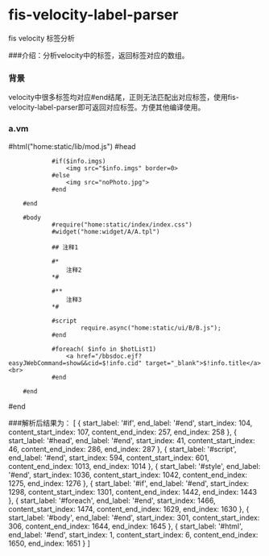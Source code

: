 fis-velocity-label-parser
=========================
fis velocity 标签分析

###介绍：分析velocity中的标签，返回标签对应的数组。

### 背景

velocity中很多标签均对应#end结尾，正则无法匹配出对应标签，使用fis-velocity-label-parser即可返回对应标签。方便其他编译使用。


### a.vm

#html("home:static/lib/mod.js")
        #head
                <meta charset="utf-8"/>

                #if($info.imgs) 
                    <img src="$info.imgs" border=0> 
                #else 
                    <img src="noPhoto.jpg"> 
                #end
               
        #end

        #body
                #require("home:static/index/index.css")
                #widget("home:widget/A/A.tpl")

                ## 注释1

                #*
                    注释2
                *#

                #**
                    注释3
                *#
                
                #script
                        require.async("home:static/ui/B/B.js");
                #end

                #foreach( $info in $hotList1) 
                    <a href="/bbsdoc.ejf?easyJWebCommand=show&&cid=$!info.cid" target="_blank">$!info.title</a><br> 
                #end 

        #end

#end


###解析后结果为：
[ { start_label: '#if',
    end_label: '#end',
    start_index: 104,
    content_start_index: 107,
    content_end_index: 257,
    end_index: 258 },
  { start_label: '#head',
    end_label: '#end',
    start_index: 41,
    content_start_index: 46,
    content_end_index: 286,
    end_index: 287 },
  { start_label: '#script',
    end_label: '#end',
    start_index: 594,
    content_start_index: 601,
    content_end_index: 1013,
    end_index: 1014 },
  { start_label: '#style',
    end_label: '#end',
    start_index: 1036,
    content_start_index: 1042,
    content_end_index: 1275,
    end_index: 1276 },
  { start_label: '#if',
    end_label: '#end',
    start_index: 1298,
    content_start_index: 1301,
    content_end_index: 1442,
    end_index: 1443 },
  { start_label: '#foreach',
    end_label: '#end',
    start_index: 1466,
    content_start_index: 1474,
    content_end_index: 1629,
    end_index: 1630 },
  { start_label: '#body',
    end_label: '#end',
    start_index: 301,
    content_start_index: 306,
    content_end_index: 1644,
    end_index: 1645 },
  { start_label: '#html',
    end_label: '#end',
    start_index: 1,
    content_start_index: 6,
    content_end_index: 1650,
    end_index: 1651 } ]
    
    
